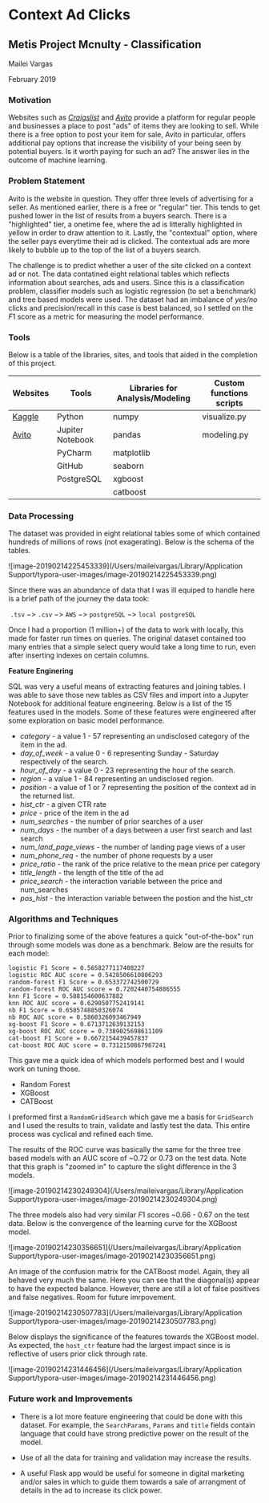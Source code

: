 # Context Ad Clicks

## Metis Project Mcnulty - Classification

Mailei Vargas

February 2019



### Motivation

Websites such as [_Craigslist_](https://seattle.craigslist.org/) and [_Avito_](https://www.avito.ma/) provide a platform for regular people and businesses a place to post "ads" of items they are looking to sell.  While there is a free option to post your item for sale, Avito in particular, offers additional pay options that increase the visibility of your being seen by potential buyers.  Is it worth paying for such an ad?  The answer lies in the outcome of machine learning. 



### Problem Statement

Avito is the website in question.  They offer three levels of advertising for a seller.  As mentioned earlier, there is a free or "regular" tier. This tends to get pushed lower in the list of results from a buyers search.  There is a "highlighted"  tier, a onetime fee, where the ad is litterally highlighted in yellow in order to draw attention to it. Lastly, the "contextual" option, where the seller pays everytime their ad is clicked.  The contextual ads are more likely to bubble up to the top of the list of a buyers search.  

The challenge is to predict whether a user of the site clicked on a context ad or not.  The data contatined eight relational tables which reflects information about searches, ads and users.  Since this is a classification problem, classifier models such as logistic regression (to set a benchmark) and tree based models were used.  The dataset had an imbalance of _yes/no_ clicks and precision/recall in this case is best balanced, so I settled on the $F1$ score as a metric for measuring the model performance.  



### Tools

Below is a table of the libraries, sites, and tools that aided in the completion of this project.

| **Websites**                                                 | Tools            | **Libraries for Analysis/Modeling** | **Custom functions scripts** |
| ------------------------------------------------------------ | ---------------- | ----------------------------------- | ---------------------------- |
| [Kaggle](https://www.kaggle.com/c/avito-context-ad-clicks/data) | Python           | numpy                               | visualize.py                 |
| [Avito](https://www.avito.ma/)                               | Jupiter Notebook | pandas                              | modeling.py                  |
|                                                              | PyCharm          | matplotlib                          |                              |
|                                                              | GitHub           | seaborn                             |                              |
|                                                              | PostgreSQL       | xgboost                             |                              |
|                                                              |                  | catboost                            |                              |



### Data Processing

The dataset was provided in eight relational tables some of which contained hundreds of millions of rows (not exagerating).  Below is the schema of the tables. 



![image-20190214225453339](/Users/maileivargas/Library/Application Support/typora-user-images/image-20190214225453339.png)

Since there was an abundance of data that I was ill equiped to handle here is a brief path of the journey the data took:

​			`.tsv`  $->$ `.csv` $->$ `AWS` $->$ `postgreSQL`  $->$ `local postgreSQL` 

Once I had a proportion (1 million+) of the data to work with locally, this made for faster run times on queries.  The original dataset contained too many entries that a simple select query would take a long time to run, even after inserting indexes on certain columns.  



**Feature Enginering**

SQL was very a useful means of extracting features and joining tables.  I was able to save those new tables as CSV files and import into a Jupyter Notebook for additional feature engineering.  Below is a list of the 15 features used in the models.  Some of these features were engineered after some exploration on basic model performance.

* _category_ - a value 1 - 57 representing an undisclosed category of the item in the ad.
* _day_of_week_ - a value 0 - 6 representing Sunday - Saturday respectively of the search. 
* _hour_of_day_ - a value 0 - 23 representing the hour of the search. 
* _region_ - a value 1 - 84 representing an undisclosed region.
* _position_ - a value of 1 or 7 representing the position of the context ad in the returned list.
* _hist_ctr_ - a given CTR rate
* _price_ - price of the item in the ad
* _num_searches_ - the number of prior searches of a user
* _num_days_ - the number of a days between a user first search and last search
* _num_land_page_views_ - the number of landing page views of a user
* _num_phone_req_ - the number of phone requests by a user
* _price_ratio_ - the rank of the price relative to the mean price per category
* _title_length_ - the length of the title of the ad
* _price_search_ - the interaction variable between the price and num_searches
* _pos_hist_ - the interaction variable between the postion and the hist_ctr 



### Algorithms and Techniques

Prior to finalizing some of the above features a quick "out-of-the-box" run through some models was done as a benchmark.  Below are the results for each model:

```
logistic F1 Score = 0.5658277117408227
logistic ROC AUC score = 0.5428506610806293
random-forest F1 Score = 0.653372742500729
random-forest ROC AUC score = 0.7202440754886555
knn F1 Score = 0.588154600637882
knn ROC AUC score = 0.6290507752419141
nb F1 Score = 0.6585748850326074
nb ROC AUC score = 0.5860326093467949
xg-boost F1 Score = 0.6713712639132153
xg-boost ROC AUC score = 0.7389025698611109
cat-boost F1 Score = 0.6672154439457837
cat-boost ROC AUC score = 0.7312150867967241
```

This gave me a quick idea of which models performed best and I would work on tuning those.  

* Random Forest
* XGBoost
* CATBoost

I preformed first a `RandomGridSearch` which gave me a basis for `GridSearch` and I used the results to train, validate and lastly test the data.  This entire process was cyclical and refined each time.  

The results of the ROC curve was basically the same for the three tree based models with an AUC score of ~0.72 or 0.73 on the test data.  Note that this graph is "zoomed in" to capture the slight difference in the 3 models. 

![image-20190214230249304](/Users/maileivargas/Library/Application Support/typora-user-images/image-20190214230249304.png)



The three models also had very similar $F1$ scores ~0.66 - 0.67 on the test data. Below is the convergence of the learning curve for the XGBoost model. 



![image-20190214230356651](/Users/maileivargas/Library/Application Support/typora-user-images/image-20190214230356651.png)



An image of the confusion matrix for the CATBoost model.  Again, they all behaved very much the same. Here you can see that the diagonal(s) appear to have the expected balance.  However, there are still a lot of false positives and false negatives.  Room for future imrpovement. 



![image-20190214230507783](/Users/maileivargas/Library/Application Support/typora-user-images/image-20190214230507783.png)



Below displays the significance of the features towards the XGBoost model.  As expected, the `host_ctr` feature had the largest impact since is is reflective of users prior click through rate.  

![image-20190214231446456](/Users/maileivargas/Library/Application Support/typora-user-images/image-20190214231446456.png)



### Future work and Improvements

* There is a lot more feature engineering that could be done with this dataset.  For example, the `SearchParams`, `Params` and `title` fields contain language that could have strong predictive power on the result of the model.  

* Use of all the data for training and validation may increase the results.  

* A useful Flask app would be useful for someone in digital marketing and/or sales in which to guide them towards a sale of arrangment of details in the ad to increase its click power.    